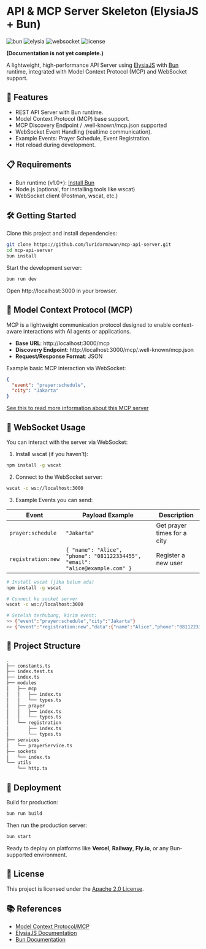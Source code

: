 # API & MCP Server Skeleton (ElysiaJS + Bun)

![bun](https://img.shields.io/badge/Bun-v1.0%2B-blue)
![elysia](https://img.shields.io/badge/ElysiaJS-Server-orange)
![websocket](https://img.shields.io/badge/WebSocket-Supported-green)
![license](https://img.shields.io/badge/License-Apache%202.0-blueviolet)

__(Documentation is not yet complete.)__

A lightweight, high-performance API Server using [ElysiaJS](https://elysiajs.com/) with [Bun](https://bun.sh/) runtime, integrated with Model Context Protocol (MCP) and WebSocket support.


## 🚀 Features

- REST API Server with Bun runtime.
- Model Context Protocol (MCP) base support.
- MCP Discovery Endpoint / .well-known/mcp.json supported
- WebSocket Event Handling (realtime communication).
- Example Events: Prayer Schedule, Event Registration.
- Hot reload during development.



## 📋 Requirements

- Bun runtime (v1.0+): [Install Bun](https://bun.sh/docs/installation)
- Node.js (optional, for installing tools like wscat)
- WebSocket client (Postman, wscat, etc.)


## 🛠️ Getting Started

Clone this project and install dependencies:

```bash
git clone https://github.com/luridarmawan/mcp-api-server.git
cd mcp-api-server
bun install
```

Start the development server:

```bash
bun run dev
```

Open http://localhost:3000 in your browser.


## 🧠 Model Context Protocol (MCP)

MCP is a lightweight communication protocol designed to enable context-aware interactions with AI agents or applications.

- **Base URL**: http://localhost:3000/mcp
- **Discovery Endpoint**: http://localhost:3000/mcp/.well-known/mcp.json
- **Request/Response Format**: JSON

Example basic MCP interaction via WebSocket:

```json
{
  "event": "prayer:schedule",
  "city": "Jakarta"
}
```

[See this to read more information about this MCP server](MCP_and_API.md)


## 🔌 WebSocket Usage

You can interact with the server via WebSocket:

1. Install wscat (if you haven't):

```bash
npm install -g wscat
```

2. Connect to the WebSocket server:
```bash
wscat -c ws://localhost:3000
```

3. Example Events you can send:

| Event | Payload Example | Description |
|---|---|---|
| `prayer:schedule` | `"Jakarta"` | Get prayer times for a city |
| `registration:new` | `{ "name": "Alice", "phone": "081122334455", "email": "alice@example.com" }` | Register a new user |



```bash
# Install wscat (jika belum ada)
npm install -g wscat

# Connect ke socket server
wscat -c ws://localhost:3000

# Setelah terhubung, kirim event:
>> {"event":"prayer:schedule","city":"Jakarta"}
>> {"event":"registration:new","data":{"name":"Alice","phone":"081122334455","email":"alice@example.com"}}
```

## 📁 Project Structure

```bash
.
├── constants.ts
├── index.test.ts
├── index.ts
├── modules
│   ├── mcp
│   │   ├── index.ts
│   │   └── types.ts
│   ├── prayer
│   │   ├── index.ts
│   │   └── types.ts
│   └── registration
│       ├── index.ts
│       └── types.ts
├── services
│   └── prayerService.ts
├── sockets
│   └── index.ts
└── utils
    └── http.ts
```

## 🚀 Deployment

Build for production:

```bash
bun run build
```

Then run the production server:
```bash
bun start
```

Ready to deploy on platforms like **Vercel**, **Railway**, **Fly.io**, or any Bun-supported environment.

## 📄 License

This project is licensed under the [Apache 2.0 License](LICENSE).

## 📚 References

- [Model Context Protocol/MCP](https://modelcontextprotocol.io/)
- [ElysiaJS Documentation](https://elysiajs.com/)
- [Bun Documentation](https://bun.sh/docs)

